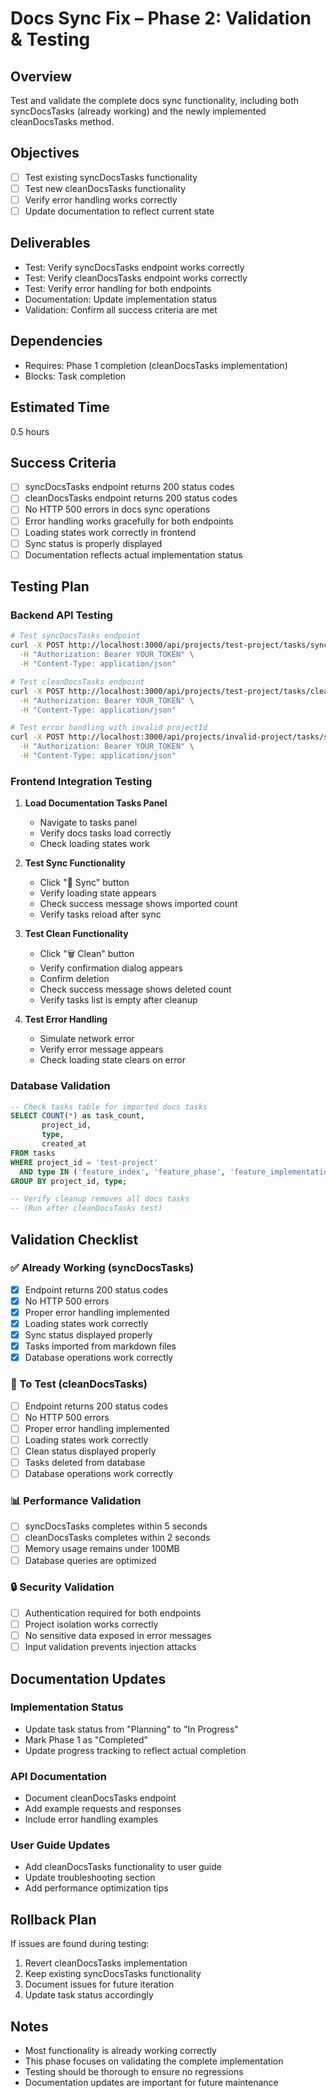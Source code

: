 # Docs Sync Fix – Phase 2: Validation & Testing

## Overview
Test and validate the complete docs sync functionality, including both syncDocsTasks (already working) and the newly implemented cleanDocsTasks method.

## Objectives
- [ ] Test existing syncDocsTasks functionality
- [ ] Test new cleanDocsTasks functionality
- [ ] Verify error handling works correctly
- [ ] Update documentation to reflect current state

## Deliverables
- Test: Verify syncDocsTasks endpoint works correctly
- Test: Verify cleanDocsTasks endpoint works correctly
- Test: Verify error handling for both endpoints
- Documentation: Update implementation status
- Validation: Confirm all success criteria are met

## Dependencies
- Requires: Phase 1 completion (cleanDocsTasks implementation)
- Blocks: Task completion

## Estimated Time
0.5 hours

## Success Criteria
- [ ] syncDocsTasks endpoint returns 200 status codes
- [ ] cleanDocsTasks endpoint returns 200 status codes
- [ ] No HTTP 500 errors in docs sync operations
- [ ] Error handling works gracefully for both endpoints
- [ ] Loading states work correctly in frontend
- [ ] Sync status is properly displayed
- [ ] Documentation reflects actual implementation status

## Testing Plan

### Backend API Testing
```bash
# Test syncDocsTasks endpoint
curl -X POST http://localhost:3000/api/projects/test-project/tasks/sync-docs \
  -H "Authorization: Bearer YOUR_TOKEN" \
  -H "Content-Type: application/json"

# Test cleanDocsTasks endpoint
curl -X POST http://localhost:3000/api/projects/test-project/tasks/clean-docs \
  -H "Authorization: Bearer YOUR_TOKEN" \
  -H "Content-Type: application/json"

# Test error handling with invalid projectId
curl -X POST http://localhost:3000/api/projects/invalid-project/tasks/sync-docs \
  -H "Authorization: Bearer YOUR_TOKEN" \
  -H "Content-Type: application/json"
```

### Frontend Integration Testing
1. **Load Documentation Tasks Panel**
   - Navigate to tasks panel
   - Verify docs tasks load correctly
   - Check loading states work

2. **Test Sync Functionality**
   - Click "🔄 Sync" button
   - Verify loading state appears
   - Check success message shows imported count
   - Verify tasks reload after sync

3. **Test Clean Functionality**
   - Click "🗑️ Clean" button
   - Verify confirmation dialog appears
   - Confirm deletion
   - Check success message shows deleted count
   - Verify tasks list is empty after cleanup

4. **Test Error Handling**
   - Simulate network error
   - Verify error message appears
   - Check loading state clears on error

### Database Validation
```sql
-- Check tasks table for imported docs tasks
SELECT COUNT(*) as task_count, 
       project_id, 
       type,
       created_at
FROM tasks 
WHERE project_id = 'test-project' 
  AND type IN ('feature_index', 'feature_phase', 'feature_implementation', 'feature_summary')
GROUP BY project_id, type;

-- Verify cleanup removes all docs tasks
-- (Run after cleanDocsTasks test)
```

## Validation Checklist

### ✅ Already Working (syncDocsTasks)
- [x] Endpoint returns 200 status codes
- [x] No HTTP 500 errors
- [x] Proper error handling implemented
- [x] Loading states work correctly
- [x] Sync status displayed properly
- [x] Tasks imported from markdown files
- [x] Database operations work correctly

### 🔧 To Test (cleanDocsTasks)
- [ ] Endpoint returns 200 status codes
- [ ] No HTTP 500 errors
- [ ] Proper error handling implemented
- [ ] Loading states work correctly
- [ ] Clean status displayed properly
- [ ] Tasks deleted from database
- [ ] Database operations work correctly

### 📊 Performance Validation
- [ ] syncDocsTasks completes within 5 seconds
- [ ] cleanDocsTasks completes within 2 seconds
- [ ] Memory usage remains under 100MB
- [ ] Database queries are optimized

### 🔒 Security Validation
- [ ] Authentication required for both endpoints
- [ ] Project isolation works correctly
- [ ] No sensitive data exposed in error messages
- [ ] Input validation prevents injection attacks

## Documentation Updates

### Implementation Status
- Update task status from "Planning" to "In Progress"
- Mark Phase 1 as "Completed"
- Update progress tracking to reflect actual completion

### API Documentation
- Document cleanDocsTasks endpoint
- Add example requests and responses
- Include error handling examples

### User Guide Updates
- Add cleanDocsTasks functionality to user guide
- Update troubleshooting section
- Add performance optimization tips

## Rollback Plan
If issues are found during testing:
1. Revert cleanDocsTasks implementation
2. Keep existing syncDocsTasks functionality
3. Document issues for future iteration
4. Update task status accordingly

## Notes
- Most functionality is already working correctly
- This phase focuses on validating the complete implementation
- Testing should be thorough to ensure no regressions
- Documentation updates are important for future maintenance 